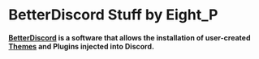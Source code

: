 # BetterDiscord Stuff by Eight_P

#### [BetterDiscord](https://betterdiscord.net)  is a software that allows the installation of user-created [Themes](Themes) and Plugins injected into Discord.
